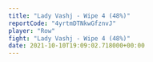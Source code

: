 ```yaml
---
title: "Lady Vashj - Wipe 4 (48%)"
reportCode: "4yrtmDTNkwGfznvJ"
player: "Row"
fight: "Lady Vashj - Wipe 4 (48%)"
date: 2021-10-10T19:09:02.718000+00:00
---
```

